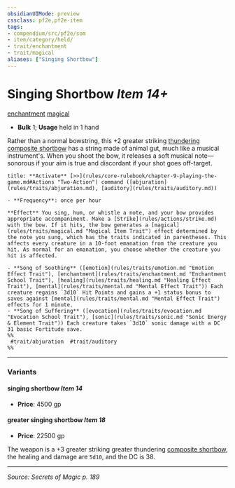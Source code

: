 ```yaml
---
obsidianUIMode: preview
cssclass: pf2e,pf2e-item
tags:
- compendium/src/pf2e/som
- item/category/held/
- trait/enchantment
- trait/magical
aliases: ["Singing Shortbow"]
---
```

# Singing Shortbow *Item 14+*  
[enchantment](rules/traits/enchantment.md "Enchantment School Trait")  [magical](rules/traits/magical.md "Magical Item Trait")  

- **Bulk** 1; **Usage** held in 1 hand

Rather than a normal bowstring, this +2 greater striking [thundering](compendium/equipment/items/thundering.md) [composite shortbow](compendium/equipment/items/composite-shortbow.md) has a string made of animal gut, much like a musical instrument's. When you shoot the bow, it releases a soft musical note—sonorous if your aim is true and discordant if your shot goes off-target.

```ad-embed-ability
title: **Activate** [>>](rules/core-rulebook/chapter-9-playing-the-game.md#Actions "Two-Action") command ([abjuration](rules/traits/abjuration.md), [auditory](rules/traits/auditory.md))

- **Frequency**: once per hour

**Effect** You sing, hum, or whistle a note, and your bow provides appropriate accompaniment. Make a [Strike](rules/actions/strike.md) with the bow. If it hits, the bow generates a [magical](rules/traits/magical.md "Magical Item Trait") effect determined by the note you sung, which has the traits indicated in parentheses. This affects every creature in a 10-foot emanation from the creature you hit. As normal for an emanation, you choose whether the creature you hit is affected.

- **Song of Soothing** ([emotion](rules/traits/emotion.md "Emotion Effect Trait"), [enchantment](rules/traits/enchantment.md "Enchantment School Trait"), [healing](rules/traits/healing.md "Healing Effect Trait"), [mental](rules/traits/mental.md "Mental Effect Trait")) Each creature regains `3d10` Hit Points and gains a +1 status bonus to saves against [mental](rules/traits/mental.md "Mental Effect Trait") effects for 1 minute.
- **Song of Suffering** ([evocation](rules/traits/evocation.md "Evocation School Trait"), [sonic](rules/traits/sonic.md "Sonic Energy & Element Trait")) Each creature takes `3d10` sonic damage with a DC 31 basic Fortitude save.  
%%
 #trait/abjuration  #trait/auditory 
%%
```

---

### Variants

#### singing shortbow *Item 14*

- **Price**: 4500 gp

#### greater singing shortbow *Item 18*

- **Price**: 22500 gp

The weapon is a +3 greater striking greater thundering [composite shortbow](compendium/equipment/items/composite-shortbow.md), the healing and damage are `5d10`, and the DC is 38.

---
*Source: Secrets of Magic p. 189*